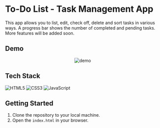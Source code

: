 # To-Do List - Task Management App

This app allows you to list, edit, check off, delete and sort tasks in various ways. A progress bar shows the number of completed and pending tasks. More features will be added soon.

## Demo

<div align="center">
  <img src="https://github.com/user-attachments/assets/e8e16db2-fc19-40e1-b9f2-a373dd4a37f5" alt="demo">
</div>

## Tech Stack

![HTML5](https://img.shields.io/badge/HTML5-E34F26?style=for-the-badge&logo=html5&logoColor=white)
![CSS3](https://img.shields.io/badge/CSS3-1572B6?style=for-the-badge&logo=css3&logoColor=white)
![JavaScript](https://img.shields.io/badge/JavaScript-F7DF1E?style=for-the-badge&logo=javascript&logoColor=black)

## Getting Started

1. Clone the repository to your local machine.
2. Open the `index.html` in your browser.
